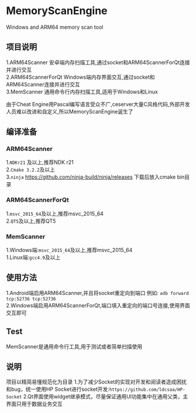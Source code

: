 # MemoryScanEngine
Windows and ARM64 memory scan tool 

## 项目说明
1.ARM64Scanner 安卓端内存扫描工具,通过socket和ARM64ScannerForQt连接并进行交互  
2.ARM64ScannerForQt Windows端内存界面交互,通过socket和ARM64Scanner连接并进行交互  
3.MemScanner 通用命令行内存扫描工具,适用于Windows和Linux  
 
由于Cheat Engine用Pascal编写语言受众不广,ceserver大量C风格代码,外部开发人员难以改进和自定义,所以MemoryScanEngine诞生了

## 编译准备
### ARM64Scanner
1.`NDKr21` 及以上,推荐NDK r21  
2.`Cmake 3.2.2`及以上  
3.`ninja` https://github.com/ninja-build/ninja/releases 下载后放入cmake bin目录

### ARM64ScannerForQt
1.`msvc_2015_64`及以上,推荐msvc_2015_64  
2.`QT5`及以上,推荐QT5  

### MemScanner
1.Windows端:`msvc_2015_64`及以上,推荐msvc_2015_64  
1.Linux端:`gcc4.9`及以上  

## 使用方法
1.Android端启用ARM64Scanner,并且将socket重定向到端口 例如: `adb forward tcp:52736 tcp:52736`  
2.Windows端启用ARM64ScannerForQt,端口填入重定向的端口号连接,使用界面交互即可  

## Test
MemScanner是通用命令行工具,用于测试或者简单扫描使用

## 说明
项目以精简易懂规范化为目录
1.为了减少Socket的实现对开发和阅读者造成困扰和bug，统一使用HP Socket进行socket开发:`https://github.com/ldcsaa/HP-Socket`
2.Qt界面使用widget继承模式，尽量保证通用UI功能集中在通用父类，主界面只用于数据业务交互
